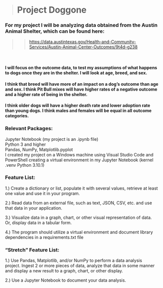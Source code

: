 > # **Project Doggone**

### For my project I will be analyzing data obtained from the Austin Animal Shelter, which can be found here:
>>  https://data.austintexas.gov/Health-and-Community-Services/Austin-Animal-Center-Outcomes/9t4d-g238
<br> 

#### I will focus on the outcome data, to test my assumptions of what happens to dogs once they are in the shelter.  I will look at age, breed, and sex.  
#### I think that breed will have more of an impact on a dog’s outcome than age and sex.  I think Pit Bull mixes will have higher rates of a negative outcome and a higher rate of being in the shelter.
#### I think older dogs will have a higher death rate and lower adoption rate than young dogs.  I think males and females will be equal in all outcome categories.  

### Relevant Packages:
Jupyter Notebook (my project is an .ipynb file) <br>
Python 3 and higher <br>
Pandas, NumPy, Matplotlib.pyplot <br>
I created my project on a Windows machine using Visual Studio Code and PowerShell creating a virtual environment in my Jupyter Notebook (kernel .venv Python 3.10.1)

### Feature List:
1.)	Create a dictionary or list, populate it with several values, retrieve at least one value and use it in your program. 

2.)	Read data from an external file, such as text, JSON, CSV, etc. and use that data in your application.

3.)	Visualize data in a graph, chart, or other visual representation of data. Or, display data in a tabular form.

4.)	The program should utilize a virtual environment and document library dependencies in a requirements.txt file

### “Stretch” Feature List:
1.)	Use Pandas, Matplotlib, and/or NumPy to perform a data analysis project.  Ingest 2 or more pieces of data, analyze that data in some manner and display a new result to a graph, chart, or other display. 

2.)	Use a Jupyter Notebook to document your data analysis. 
